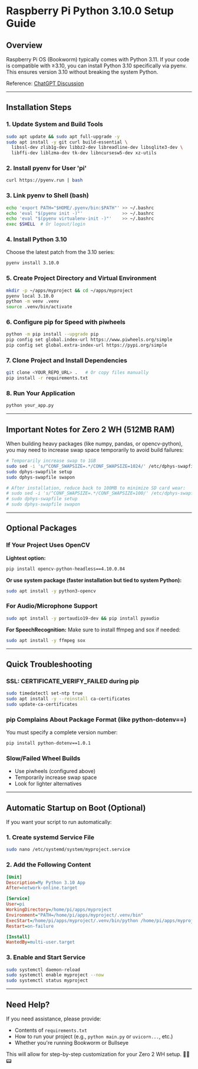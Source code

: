 # Raspberry Pi Python 3.10.0 Setup Guide

## Overview

Raspberry Pi OS (Bookworm) typically comes with Python 3.11. If your code is compatible with ≥3.10, you can install Python 3.10 specifically via pyenv. This ensures version 3.10 without breaking the system Python.

Reference: [ChatGPT Discussion](https://chatgpt.com/g/g-p-68dbef6461388191b5abbcda5304f3d3-raspberry-pi/c/68de3258-df10-8329-9ced-09262216e6b4)

---

## Installation Steps

### 1. Update System and Build Tools

```bash
sudo apt update && sudo apt full-upgrade -y
sudo apt install -y git curl build-essential \
  libssl-dev zlib1g-dev libbz2-dev libreadline-dev libsqlite3-dev \
  libffi-dev liblzma-dev tk-dev libncursesw5-dev xz-utils
```

### 2. Install pyenv for User 'pi'

```bash
curl https://pyenv.run | bash
```

### 3. Link pyenv to Shell (bash)

```bash
echo 'export PATH="$HOME/.pyenv/bin:$PATH"' >> ~/.bashrc
echo 'eval "$(pyenv init -)"'               >> ~/.bashrc
echo 'eval "$(pyenv virtualenv-init -)"'    >> ~/.bashrc
exec $SHELL  # Or logout/login
```

### 4. Install Python 3.10

Choose the latest patch from the 3.10 series:

```bash
pyenv install 3.10.0
```

### 5. Create Project Directory and Virtual Environment

```bash
mkdir -p ~/apps/myproject && cd ~/apps/myproject
pyenv local 3.10.0
python -m venv .venv
source .venv/bin/activate
```

### 6. Configure pip for Speed with piwheels

```bash
python -m pip install --upgrade pip
pip config set global.index-url https://www.piwheels.org/simple
pip config set global.extra-index-url https://pypi.org/simple
```

### 7. Clone Project and Install Dependencies

```bash
git clone <YOUR_REPO_URL> .   # Or copy files manually
pip install -r requirements.txt
```

### 8. Run Your Application

```bash
python your_app.py
```

---

## Important Notes for Zero 2 WH (512MB RAM)

When building heavy packages (like numpy, pandas, or opencv-python), you may need to increase swap space temporarily to avoid build failures:

```bash
# Temporarily increase swap to 1GB
sudo sed -i 's/^CONF_SWAPSIZE=.*/CONF_SWAPSIZE=1024/' /etc/dphys-swapfile
sudo dphys-swapfile setup
sudo dphys-swapfile swapon

# After installation, reduce back to 100MB to minimize SD card wear:
# sudo sed -i 's/^CONF_SWAPSIZE=.*/CONF_SWAPSIZE=100/' /etc/dphys-swapfile
# sudo dphys-swapfile setup
# sudo dphys-swapfile swapon
```

---

## Optional Packages

### If Your Project Uses OpenCV

**Lightest option:**
```bash
pip install opencv-python-headless==4.10.0.84
```

**Or use system package (faster installation but tied to system Python):**
```bash
sudo apt install -y python3-opencv
```

### For Audio/Microphone Support

```bash
sudo apt install -y portaudio19-dev && pip install pyaudio
```

**For SpeechRecognition:** Make sure to install ffmpeg and sox if needed:
```bash
sudo apt install -y ffmpeg sox
```

---

## Quick Troubleshooting

### SSL: CERTIFICATE_VERIFY_FAILED during pip

```bash
sudo timedatectl set-ntp true
sudo apt install -y --reinstall ca-certificates
sudo update-ca-certificates
```

### pip Complains About Package Format (like python-dotenv==)

You must specify a complete version number:
```bash
pip install python-dotenv==1.0.1
```

### Slow/Failed Wheel Builds

- Use piwheels (configured above)
- Temporarily increase swap space
- Look for lighter alternatives

---

## Automatic Startup on Boot (Optional)

If you want your script to run automatically:

### 1. Create systemd Service File

```bash
sudo nano /etc/systemd/system/myproject.service
```

### 2. Add the Following Content

```ini
[Unit]
Description=My Python 3.10 App
After=network-online.target

[Service]
User=pi
WorkingDirectory=/home/pi/apps/myproject
Environment="PATH=/home/pi/apps/myproject/.venv/bin"
ExecStart=/home/pi/apps/myproject/.venv/bin/python /home/pi/apps/myproject/your_app.py
Restart=on-failure

[Install]
WantedBy=multi-user.target
```

### 3. Enable and Start Service

```bash
sudo systemctl daemon-reload
sudo systemctl enable myproject --now
sudo systemctl status myproject
```

---

## Need Help?

If you need assistance, please provide:

- Contents of `requirements.txt`
- How to run your project (e.g., `python main.py` or `uvicorn...`, etc.)
- Whether you're running Bookworm or Bullseye

This will allow for step-by-step customization for your Zero 2 WH setup. 💪🐍📟